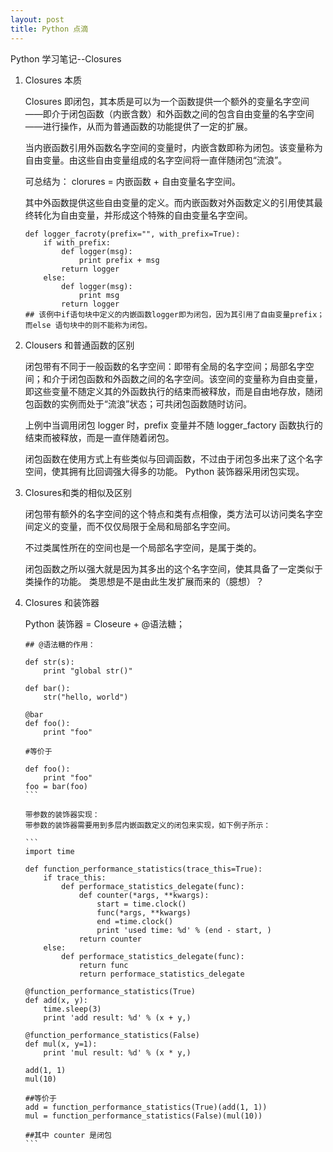 ```yaml
---
layout: post
title: Python 点滴
---
```


Python 学习笔记--Closures


1. Closures 本质

	Closures 即闭包，其本质是可以为一个函数提供一个额外的变量名字空间——即介于闭包函数（内嵌含数）和外函数之间的包含自由变量的名字空间——进行操作，从而为普通函数的功能提供了一定的扩展。

	当内嵌函数引用外函数名字空间的变量时，内嵌含数即称为闭包。该变量称为自由变量。由这些自由变量组成的名字空间将一直伴随闭包“流浪”。
    
    可总结为： clorures = 内嵌函数 + 自由变量名字空间。
    
    其中外函数提供这些自由变量的定义。而内嵌函数对外函数定义的引用使其最终转化为自由变量，并形成这个特殊的自由变量名字空间。
    
	```
    def logger_facroty(prefix="", with_prefix=True):
    	if with_prefix:
        	def logger(msg):
            	print prefix + msg
        	return logger
    	else:
        	def logger(msg):
            	print msg
        	return logger
   ## 该例中if语句块中定义的内嵌函数logger即为闭包，因为其引用了自由变量prefix；而else 语句块中的则不能称为闭包。
	```

2. Clousers 和普通函数的区别

	闭包带有不同于一般函数的名字空间：即带有全局的名字空间；局部名字空间；和介于闭包函数和外函数之间的名字空间。该空间的变量称为自由变量，即这些变量不随定义其的外函数执行的结束而被释放，而是自由地存放，随闭包函数的实例而处于“流浪”状态；可共闭包函数随时访问。
    
    上例中当调用闭包 logger 时，prefix 变量并不随 logger_factory 函数执行的结束而被释放，而是一直伴随着闭包。

	闭包函数在使用方式上有些类似与回调函数，不过由于闭包多出来了这个名字空间，使其拥有比回调强大得多的功能。 Python 装饰器采用闭包实现。

3. Closures和类的相似及区别

	闭包带有额外的名字空间的这个特点和类有点相像，类方法可以访问类名字空间定义的变量，而不仅仅局限于全局和局部名字空间。

	不过类属性所在的空间也是一个局部名字空间，是属于类的。

	闭包函数之所以强大就是因为其多出的这个名字空间，使其具备了一定类似于类操作的功能。 类思想是不是由此生发扩展而来的（臆想）？

4. Closures 和装饰器

	Python 装饰器 = Closeure + @语法糖；
    
	````
    ## @语法糖的作用：
    
    def str(s):
    	print "global str()"

	def bar():
    	str("hello, world")

    @bar
	def foo():
		print "foo"

    #等价于

   	def foo():
		print "foo"
	foo = bar(foo)
	```
    
    带参数的装饰器实现：
    带参数的装饰器需要用到多层内嵌函数定义的闭包来实现，如下例子所示：
    
    ```
	import time

	def function_performance_statistics(trace_this=True):
    	if trace_this:
       		def performace_statistics_delegate(func):
            	def counter(*args, **kwargs):
               		start = time.clock()
                	func(*args, **kwargs)
                	end =time.clock()
                	print 'used time: %d' % (end - start, )
            	return counter
    	else:
       		def performace_statistics_delegate(func):
           		return func
    			return performace_statistics_delegate
    
	@function_performance_statistics(True)
	def add(x, y):
    	time.sleep(3)
    	print 'add result: %d' % (x + y,)

	@function_performance_statistics(False)
	def mul(x, y=1):
    	print 'mul result: %d' % (x * y,)
        
	add(1, 1)
	mul(10)
    
	##等价于
    add = function_performance_statistics(True)(add(1, 1))
	mul = function_performance_statistics(False)(mul(10))
    
    ##其中 counter 是闭包
	```
